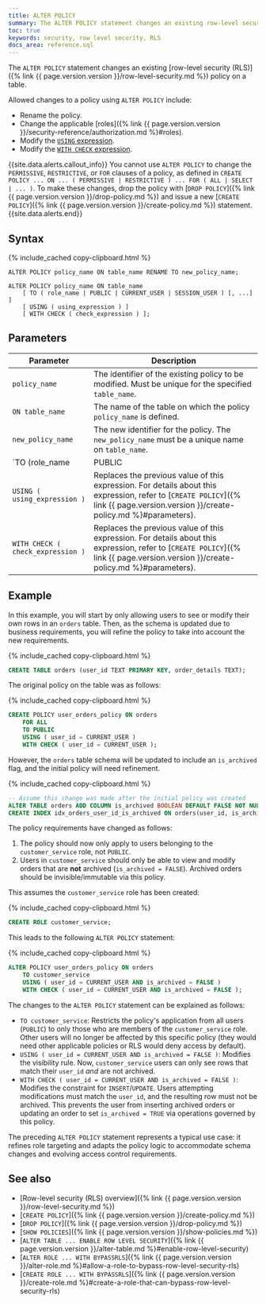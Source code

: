 ```yaml
---
title: ALTER POLICY
summary: The ALTER POLICY statement changes an existing row-level security (RLS) policy on a table.
toc: true
keywords: security, row level security, RLS
docs_area: reference.sql
---
```


The `ALTER POLICY` statement changes an existing [row-level security (RLS)]({% link {{ page.version.version }}/row-level-security.md %}) policy on a table.

Allowed changes to a policy using `ALTER POLICY` include:

- Rename the policy.
- Change the applicable [roles]({% link {{ page.version.version }}/security-reference/authorization.md %}#roles).
- Modify the [`USING` expression](#parameters).
- Modify the [`WITH CHECK` expression](#parameters).

{{site.data.alerts.callout_info}}
You cannot use `ALTER POLICY` to change the `PERMISSIVE`, `RESTRICTIVE`, or `FOR` clauses of a policy, as defined in `CREATE POLICY ... ON ... ( PERMISSIVE | RESTRICTIVE ) ... FOR ( ALL | SELECT | ... )`. To make these changes, drop the policy with [`DROP POLICY`]({% link {{ page.version.version }}/drop-policy.md %}) and issue a new [`CREATE POLICY`]({% link {{ page.version.version }}/create-policy.md %}) statement.
{{site.data.alerts.end}}

## Syntax

<!--

NB. This was waiting on a fix to DOC-12125 when this doc was being
written. Now there is additional followup work (tracked in DOC-13653)
to update the parameters and potentially the diagram.

<div>
{% remote_include https://raw.githubusercontent.com/cockroachdb/generated-diagrams/{{ page.release_info.crdb_branch_name }}/grammar_svg/alter_policy.html %}
</div>

-->

{% include_cached copy-clipboard.html %}
~~~
ALTER POLICY policy_name ON table_name RENAME TO new_policy_name;

ALTER POLICY policy_name ON table_name
    [ TO ( role_name | PUBLIC | CURRENT_USER | SESSION_USER ) [, ...] ]
    [ USING ( using_expression ) ]
    [ WITH CHECK ( check_expression ) ];
~~~

## Parameters

Parameter | Description
----------|------------
`policy_name` | The identifier of the existing policy to be modified. Must be unique for the specified `table_name`.
`ON table_name` | The name of the table on which the policy `policy_name` is defined.
`new_policy_name` | The new identifier for the policy. The `new_policy_name` must be a unique name on `table_name`.
`TO (role_name | PUBLIC | CURRENT_USER | SESSION_USER) [, ...]` | Specifies the database [role(s)]({% link {{ page.version.version }}/security-reference/authorization.md %}#roles) to which the altered policy applies. These role(s) replace the existing set of roles for the policy. `PUBLIC` refers to all roles. `CURRENT_USER` and `SESSION_USER` refer to the current execution context's user (also available via [functions]({% link {{ page.version.version }}/functions-and-operators.md %}) `current_user()` and `session_user()`).
`USING ( using_expression )` | Replaces the previous value of this expression. For details about this expression, refer to [`CREATE POLICY`]({% link {{ page.version.version }}/create-policy.md %}#parameters).
`WITH CHECK ( check_expression )` | Replaces the previous value of this expression. For details about this expression, refer to [`CREATE POLICY`]({% link {{ page.version.version }}/create-policy.md %}#parameters).

## Example

In this example, you will start by only allowing users to see or modify their own rows in an `orders` table. Then, as the schema is updated due to business requirements, you will refine the policy to take into account the new requirements.

{% include_cached copy-clipboard.html %}
~~~ sql
CREATE TABLE orders (user_id TEXT PRIMARY KEY, order_details TEXT);
~~~

The original policy on the table was as follows:

{% include_cached copy-clipboard.html %}
~~~ sql
CREATE POLICY user_orders_policy ON orders
    FOR ALL
    TO PUBLIC
    USING ( user_id = CURRENT_USER )
    WITH CHECK ( user_id = CURRENT_USER );
~~~

However, the `orders` table schema will be updated to include an `is_archived` flag, and the initial policy will need refinement.

{% include_cached copy-clipboard.html %}
~~~ sql
-- Assume this change was made after the initial policy was created
ALTER TABLE orders ADD COLUMN is_archived BOOLEAN DEFAULT FALSE NOT NULL;
CREATE INDEX idx_orders_user_id_is_archived ON orders(user_id, is_archived); -- For performance
~~~

The policy requirements have changed as follows:

1. The policy should now only apply to users belonging to the `customer_service` role, not `PUBLIC`.
1. Users in `customer_service` should only be able to view and modify orders that are **not** archived (`is_archived = FALSE`). Archived orders should be invisible/immutable via this policy.

This assumes the `customer_service` role has been created:

{% include_cached copy-clipboard.html %}
~~~ sql
CREATE ROLE customer_service;
~~~

This leads to the following `ALTER POLICY` statement:

{% include_cached copy-clipboard.html %}
~~~ sql
ALTER POLICY user_orders_policy ON orders
    TO customer_service
    USING ( user_id = CURRENT_USER AND is_archived = FALSE )
    WITH CHECK ( user_id = CURRENT_USER AND is_archived = FALSE );
~~~

The changes to the `ALTER POLICY` statement can be explained as follows:

- `TO customer_service`: Restricts the policy's application from all users (`PUBLIC`) to only those who are members of the `customer_service` role. Other users will no longer be affected by this specific policy (they would need other applicable policies or RLS would deny access by default).
- `USING ( user_id = CURRENT_USER AND is_archived = FALSE )`: Modifies the visibility rule. Now, `customer_service` users can only see rows that match their `user_id` *and* are not archived.
- `WITH CHECK ( user_id = CURRENT_USER AND is_archived = FALSE )`: Modifies the constraint for `INSERT`/`UPDATE`. Users attempting modifications must match the `user_id`, and the resulting row must not be archived. This prevents the user from inserting archived orders or updating an order to set `is_archived = TRUE` via operations governed by this policy.

The preceding `ALTER POLICY` statement represents a typical use case: it refines role targeting and adapts the policy logic to accommodate schema changes and evolving access control requirements.

## See also

- [Row-level security (RLS) overview]({% link {{ page.version.version }}/row-level-security.md %})
- [`CREATE POLICY`]({% link {{ page.version.version }}/create-policy.md %})
- [`DROP POLICY`]({% link {{ page.version.version }}/drop-policy.md %})
- [`SHOW POLICIES`]({% link {{ page.version.version }}/show-policies.md %})
- [`ALTER TABLE ... ENABLE ROW LEVEL SECURITY`]({% link {{ page.version.version }}/alter-table.md %}#enable-row-level-security)
- [`ALTER ROLE ... WITH BYPASSRLS`]({% link {{ page.version.version }}/alter-role.md %}#allow-a-role-to-bypass-row-level-security-rls)
- [`CREATE ROLE ... WITH BYPASSRLS`]({% link {{ page.version.version }}/create-role.md %}#create-a-role-that-can-bypass-row-level-security-rls)
